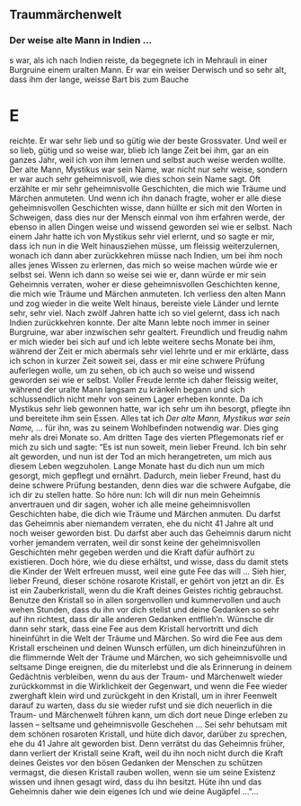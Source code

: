 ## Traummärchenwelt
### Der weise alte Mann in Indien ...
s war, als ich nach Indien reiste, da begegnete ich in Mehrauli in einer Burgruine einem uralten Mann. Er war ein weiser Derwisch und so sehr alt, dass ihm der lange, weisse Bart bis zum Bauche
# E
reichte. Er war sehr lieb und so gütig wie der beste Grossvater. Und weil er so lieb, gütig und so weise war, blieb ich lange Zeit bei ihm, gar an ein ganzes Jahr, weil ich von ihm lernen und selbst auch weise werden wollte. Der alte Mann, Mystikus war sein Name, war nicht nur sehr weise, sondern er war auch sehr geheimnisvoll, wie dies schon sein Name sagt. Oft erzählte er mir sehr geheimnisvolle Geschichten, die mich wie Träume und Märchen anmuteten. Und wenn ich ihn danach fragte, woher er alle diese geheimnisvollen Geschichten wisse, dann hüllte er sich mit den Worten in Schweigen, dass dies nur der Mensch einmal von ihm erfahren werde, der ebenso in allen Dingen weise und wissend geworden sei wie er selbst.
Nach einem Jahr hatte ich von Mystikus sehr viel erlernt, und so sagte er mir, dass ich nun in die Welt hinausziehen müsse, um fleissig weiterzulernen, wonach ich dann aber zurückkehren müsse nach Indien, um bei ihm noch alles jenes Wissen zu erlernen, das mich so weise machen würde wie er selbst sei. Wenn ich dann so weise sei wie er, dann würde er mir sein Geheimnis verraten, woher er diese geheimnisvollen Geschichten kenne, die mich wie Träume und Märchen anmuteten.
Ich verliess den alten Mann und zog wieder in die weite Welt hinaus, bereiste viele Länder und lernte sehr, sehr viel. Nach zwölf Jahren hatte ich so viel gelernt, dass ich nach Indien zurückkehren konnte. Der alte Mann lebte noch immer in seiner Burgruine, war aber inzwischen sehr gealtert. Freundlich und freudig nahm er mich wieder bei sich auf und ich lebte weitere sechs Monate bei ihm, während der Zeit er mich abermals sehr viel lehrte und er mir erklärte, dass ich schon in kurzer Zeit soweit sei, dass er mir eine schwere Prüfung auferlegen wolle, um zu sehen, ob ich auch so weise und wissend geworden sei wie er selbst.
Voller Freude lernte ich daher fleissig weiter, während der uralte Mann langsam zu kränkeln begann und sich schlussendlich nicht mehr von seinem Lager erheben konnte. Da ich Mystikus sehr lieb gewonnen hatte, war ich sehr um ihn besorgt, pflegte ihn und bereitete ihm sein Essen. Alles tat ich _Der alte Mann, Mystikus war sein Name, ..._ für ihn, was zu seinem Wohlbefinden notwendig war. Dies ging mehr als drei Monate so.
Am dritten Tage des vierten Pflegemonats rief er mich zu sich und sagte: “Es ist nun soweit, mein lieber Freund. Ich bin sehr alt geworden, und nun ist der Tod an mich herangetreten, um mich aus diesem Leben wegzuholen.
Lange Monate hast du dich nun um mich gesorgt, mich gepflegt und ernährt. Dadurch, mein lieber Freund, hast du deine schwere Prüfung bestanden, denn dies war die schwere Aufgabe, die ich dir zu stellen hatte. So höre nun: Ich will dir nun mein Geheimnis anvertrauen und dir sagen, woher ich alle meine geheimnisvollen Geschichten habe, die dich wie Träume und Märchen anmuten. Du darfst das Geheimnis aber niemandem verraten, ehe du nicht 41 Jahre alt und noch weiser geworden bist. Du darfst aber auch das Geheimnis darum nicht vorher jemandem verraten, weil dir sonst keine der geheimnisvollen Geschichten mehr gegeben werden und die Kraft dafür aufhört zu existieren. Doch höre, wie du diese erhältst, und wisse, dass du damit stets die Kinder der Welt erfreuen musst, weil eine gute Fee das will ...
Sieh hier, lieber Freund, dieser schöne rosarote Kristall, er gehört von jetzt an dir. Es ist ein Zauberkristall, wenn du die Kraft deines Geistes richtig gebrauchst. Benutze den Kristall so in allen sorgenvollen und kummervollen und auch wehen Stunden, dass du ihn vor dich stellst und deine Gedanken so sehr auf ihn richtest, dass dir alle anderen Gedanken entflieh’n.
Wünsche dir dann sehr stark, dass eine Fee aus dem Kristall hervortritt und dich hineinführt in die Welt der Träume und Märchen. So wird die Fee aus dem Kristall erscheinen und deinen Wunsch erfüllen, um dich hineinzuführen in die flimmernde Welt der Träume und Märchen, wo sich geheimnisvolle und seltsame Dinge ereignen, die du miterlebst und die als Erinnerung in deinem Gedächtnis verbleiben, wenn du aus der Traum- und Märchenwelt wieder zurückkommst in die Wirklichkeit der Gegenwart, und wenn die Fee wieder zwerghaft klein wird und zurückgeht in den Kristall, um in ihrer Feenwelt darauf zu warten, dass du sie wieder rufst und sie dich neuerlich in die Traum- und Märchenwelt führen kann, um dich dort neue Dinge erleben zu lassen – seltsame und geheimnisvolle Geschehen ...
Sei sehr behutsam mit dem schönen rosaroten Kristall, und hüte dich davor, darüber zu sprechen, ehe du 41 Jahre alt geworden bist. Denn verrätst du das Geheimnis früher, dann verliert der Kristall seine Kraft, weil du ihn noch nicht durch die Kraft deines Geistes vor den bösen Gedanken der Menschen zu schützen vermagst, die diesen Kristall rauben wollen, wenn sie um seine Existenz wissen und ihnen gesagt wird, dass du ihn besitzt. Hüte ihn und das Geheimnis daher wie dein eigenes Ich und wie deine Augäpfel ...”…